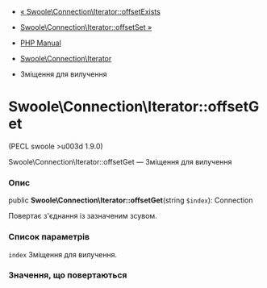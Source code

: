 - [«
Swoole\Connection\Iterator::offsetExists](swoole-connection-iterator.offsetexists.md)
- [Swoole\Connection\Iterator::offsetSet
»](swoole-connection-iterator.offsetset.md)

- [PHP Manual](index.md)
- [Swoole\Connection\Iterator](class.swoole-connection-iterator.md)
- Зміщення для вилучення

# Swoole\Connection\Iterator::offsetGet

(PECL swoole \>u003d 1.9.0)

Swoole\Connection\Iterator::offsetGet — Зміщення для вилучення

### Опис

public **Swoole\Connection\Iterator::offsetGet**(string `$index`):
Connection

Повертає з'єднання із зазначеним зсувом.

### Список параметрів

`index`
Зміщення для вилучення.

### Значення, що повертаються
